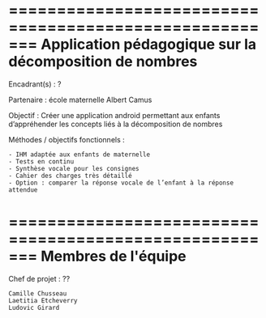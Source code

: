 =======================================================
Application pédagogique sur la décomposition de nombres
=======================================================

Encadrant(s) : ?

Partenaire : école maternelle Albert Camus

Objectif : Créer une application android permettant aux
enfants d’appréhender les concepts liés à la décomposition
de nombres

Méthodes / objectifs fonctionnels :

	- IHM adaptée aux enfants de maternelle
	- Tests en continu
	- Synthèse vocale pour les consignes
	- Cahier des charges très détaillé
	- Option : comparer la réponse vocale de l’enfant à la réponse attendue

=======================================================
Membres de l'équipe
=======================================================
Chef de projet : ??

	Camille Chusseau
	Laetitia Etcheverry
	Ludovic Girard
